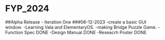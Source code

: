 # FYP_2024

##Alpha Release - Iteration One
###08-12-2023
-create a basic GUI window. 
-Learning Vala and ElementaryOS.
-making Bridge Puzzle Game.
-Function Spec DONE
-Design Manual DONE
-Reseacrh Poster DONE

